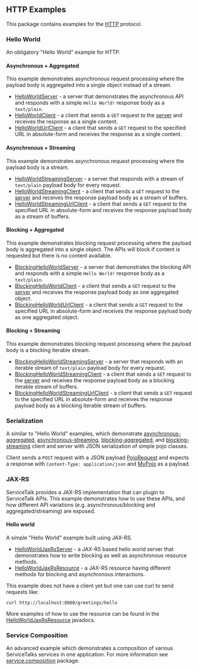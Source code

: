 ## HTTP Examples

This package contains examples for the [HTTP](https://tools.ietf.org/html/rfc7231) protocol.



### Hello World

An obligatory "Hello World" example for HTTP.


#### Asynchronous + Aggregated

This example demonstrates asynchronous request processing where the payload body is aggregated into a single object
instead of a stream.

- [HelloWorldServer](helloworld/async/HelloWorldServer.java) - a server that demonstrates the asynchronous API and
responds with a simple `Hello World!` response body as a `text/plain`.
- [HelloWorldClient](helloworld/async/HelloWorldClient.java) - a client that sends a `GET` request to the
[server](helloworld/async/HelloWorldServer.java) and receives the response as a single content.
- [HelloWorldUrlClient](helloworld/async/HelloWorldUrlClient.java) - a client that sends a `GET` request to the
specified URL in absolute-form and receives the response as a single content.


#### Asynchronous + Streaming

This example demonstrates asynchronous request processing where the payload body is a stream.

- [HelloWorldStreamingServer](helloworld/async/streaming/HelloWorldStreamingServer.java) - a server that responds with a
stream of `text/plain` payload body for every request.
- [HelloWorldStreamingClient](helloworld/async/streaming/HelloWorldStreamingClient.java) - a client that sends a `GET`
request to the [server](helloworld/async/streaming/HelloWorldStreamingServer.java) and receives the response payload
body as a stream of buffers.
- [HelloWorldStreamingUrlClient](helloworld/async/streaming/HelloWorldStreamingUrlClient.java) - a client that sends a
`GET` request to the specified URL in absolute-form and receives the response payload body as a stream of buffers.


#### Blocking + Aggregated

This example demonstrates blocking request processing where the payload body is aggregated into a single object. The
APIs will block if content is requested but there is no content available.

- [BlockingHelloWorldServer](helloworld/blocking/BlockingHelloWorldServer.java) - a server that demonstrates the
blocking API and responds with a simple `Hello World!` response body as a `text/plain`.
- [BlockingHelloWorldClient](helloworld/blocking/BlockingHelloWorldClient.java) - a client that sends a `GET` request to
the [server](helloworld/blocking/BlockingHelloWorldServer.java) and receives the response payload body as one aggregated
object.
- [BlockingHelloWorldUrlClient](helloworld/blocking/BlockingHelloWorldUrlClient.java) - a client that sends a `GET`
request to the specified URL in absolute-form and receives the response payload body as one aggregated object.


#### Blocking + Streaming

This example demonstrates blocking request processing where the payload body is a blocking iterable stream.

- [BlockingHelloWorldStreamingServer](helloworld/blocking/streaming/BlockingHelloWorldStreamingServer.java) - a server
that responds with an iterable stream of `text/plain` payload body for every request.
- [BlockingHelloWorldStreamingClient](helloworld/blocking/streaming/BlockingHelloWorldStreamingClient.java) - a client
that sends a `GET` request to the [server](helloworld/blocking/streaming/BlockingHelloWorldStreamingServer.java) and
receives the response payload body as a blocking iterable stream of buffers.
- [BlockingHelloWorldStreamingUrlClient](helloworld/blocking/streaming/BlockingHelloWorldStreamingUrlClient.java) - a
client that sends a `GET` request to the specified URL in absolute-form and receives the response payload body as a
blocking iterable stream of buffers.



### Serialization

A similar to "Hello World" examples, which demonstrate [asynchronous-aggregated](serialization/async),
[asynchronous-streaming](serialization/async/streaming), [blocking-aggregated](serialization/blocking), and
[blocking-streaming](serialization/blocking/streaming) client and server with JSON serialization of simple pojo classes.

Client sends a `POST` request with a JSON payload [PojoRequest](serialization/PojoRequest.java) and expects a response
with `Content-Type: application/json` and [MyPojo](serialization/MyPojo.java) as a payload.



### JAX-RS

ServiceTalk provides a JAX-RS implementation that can plugin to ServiceTalk APIs.
This example demonstrates how to use these APIs, and how different API variations (e.g. asynchronous/blocking and
aggregated/streaming) are exposed.


#### Hello world

A simple "Hello World" example built using JAX-RS.

- [HelloWorldJaxRsServer](jaxrs/HelloWorldJaxRsServer.java) - a JAX-RS based hello world server that demonstrates how to
write blocking as well as asynchronous resource methods.
- [HelloWorldJaxRsResource](jaxrs/HelloWorldJaxRsResource.java) - a JAX-RS resource having different methods for
blocking and asynchronous interactions.

This example does not have a client yet but one can use curl to send requests like:

```
curl http://localhost:8080/greetings/hello
```

More examples of how to use the resource can be found in the
[HelloWorldJaxRsResource](jaxrs/HelloWorldJaxRsResource.java) javadocs.



### Service Composition

An advanced example which demonstrates a composition of various ServiceTalks services in one application.
For more information see [service.composition](service/composition) package.

